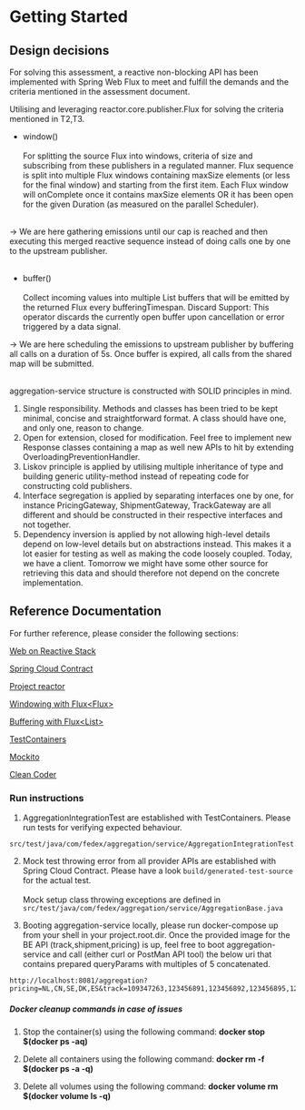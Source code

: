 # Getting Started

## Design decisions

 For solving this assessment, a reactive non-blocking API has been implemented with Spring Web Flux to meet and fulfill the demands and the criteria mentioned
in the assessment document.

Utilising and leveraging reactor.core.publisher.Flux for solving the criteria mentioned in T2,T3.

- window() <br/>
<br/>For splitting the source Flux into windows, criteria of size and subscribing from these publishers in a regulated manner.
Flux sequence is split into multiple Flux windows containing maxSize elements (or less for the final window) and starting
from the first item. Each Flux window will onComplete once it contains maxSize elements OR it has been open for the given Duration (as measured on the parallel Scheduler).<br/>
  <br/>

-> We are here gathering emissions until our cap is reached and then executing this merged reactive sequence instead of doing calls one by one to the upstream publisher.
<br/>
<br/>

- buffer() <br/>
<br/>  Collect incoming values into multiple List buffers that will be emitted by the returned Flux every bufferingTimespan.
Discard Support: This operator discards the currently open buffer upon cancellation or error triggered by a data signal.

-> We are here scheduling the emissions to upstream publisher by buffering all calls on a duration of 5s. Once buffer is expired, all calls from the shared map will be submitted.
<br/>
<br/>

aggregation-service structure is constructed with SOLID principles in mind.

1. Single responsibility. Methods and classes has been tried to be kept minimal, concise and straightforward format. A class should have one, and only one, reason to change.
2. Open for extension, closed for modification. Feel free to implement new Response classes containing a map as well new APIs to hit by extending OverloadingPreventionHandler.
3. Liskov principle is applied by utilising multiple inheritance of type and building generic utility-method instead of repeating code for constructing cold publishers.
4. Interface segregation is applied by separating interfaces one by one, for instance PricingGateway, ShipmentGateway, TrackGateway are all different and should be constructed in their respective interfaces and not together.
5. Dependency inversion is applied by not allowing high-level details depend on low-level details but on abstractions instead. This makes it a lot easier for testing as well as making the code loosely coupled. 
Today, we have a client. Tomorrow we might have some other source for retrieving this data and should therefore not depend on the concrete implementation.
## Reference Documentation
For further reference, please consider the following sections:

[Web on Reactive Stack](https://docs.spring.io/spring-framework/docs/current/reference/html/web-reactive.html)

[Spring Cloud Contract](https://cloud.spring.io/spring-cloud-contract/reference/html/)

[Project reactor](https://projectreactor.io/docs/core/release/reference/)

[Windowing with Flux<Flux<T>>](https://projectreactor.io/docs/core/release/reference/#_windowing_with_fluxfluxt)

[Buffering with Flux<List<T>>](https://projectreactor.io/docs/core/release/reference/#_buffering_with_fluxlistt)

[TestContainers](https://www.testcontainers.org/)

[Mockito](https://site.mockito.org/)

[Clean Coder](https://blog.cleancoder.com/uncle-bob/2020/10/18/Solid-Relevance.html)


### Run instructions

1. AggregationIntegrationTest are established with TestContainers. Please run tests for verifying expected behaviour.
```
src/test/java/com/fedex/aggregation/service/AggregationIntegrationTest.java 
```

2. Mock test throwing error from all provider APIs are established with Spring Cloud Contract. Please have a look
``` build/generated-test-source ``` for the actual test. <br/>
   <br/>
Mock setup class throwing exceptions are defined in 
``` src/test/java/com/fedex/aggregation/service/AggregationBase.java ```

3. Booting aggregation-service locally, please run docker-compose up from your shell in your project.root.dir. Once the provided image for the BE API (track,shipment,pricing) is up,
feel free to boot aggregation-service and call (either curl or PostMan API tool) the below uri that contains prepared queryParams with multiples of 5 concatenated.
```
http://localhost:8081/aggregation?pricing=NL,CN,SE,DK,ES&track=109347263,123456891,123456892,123456895,123456894&shipments=109347263,123456891,123456892,123456895,123456894
```

##### Docker cleanup commands in case of issues

1. Stop the container(s) using the following command:
   **docker stop $(docker ps -aq)**

2. Delete all containers using the following command:
   **docker rm -f $(docker ps -a -q)**

3. Delete all volumes using the following command:
   **docker volume rm $(docker volume ls -q)**
